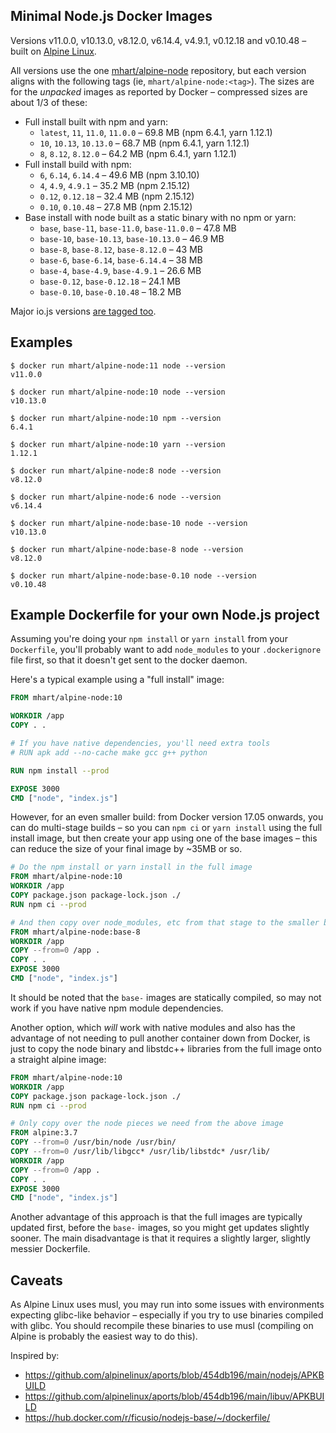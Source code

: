 Minimal Node.js Docker Images
-----------------------------

Versions v11.0.0, v10.13.0, v8.12.0, v6.14.4, v4.9.1, v0.12.18 and v0.10.48 –
built on [Alpine Linux](https://alpinelinux.org/).

All versions use the one [mhart/alpine-node](https://hub.docker.com/r/mhart/alpine-node/) repository,
but each version aligns with the following tags (ie, `mhart/alpine-node:<tag>`). The sizes are for the
*unpacked* images as reported by Docker – compressed sizes are about 1/3 of these:

- Full install built with npm and yarn:
  - `latest`, `11`, `11.0`, `11.0.0` – 69.8 MB (npm 6.4.1, yarn 1.12.1)
  - `10`, `10.13`, `10.13.0` – 68.7 MB (npm 6.4.1, yarn 1.12.1)
  - `8`, `8.12`, `8.12.0` – 64.2 MB (npm 6.4.1, yarn 1.12.1)
- Full install build with npm:
  - `6`, `6.14`, `6.14.4` – 49.6 MB (npm 3.10.10)
  - `4`, `4.9`, `4.9.1` – 35.2 MB (npm 2.15.12)
  - `0.12`, `0.12.18` – 32.4 MB (npm 2.15.12)
  - `0.10`, `0.10.48` – 27.8 MB (npm 2.15.12)
- Base install with node built as a static binary with no npm or yarn:
  - `base`, `base-11`, `base-11.0`, `base-11.0.0` – 47.8 MB
  - `base-10`, `base-10.13`, `base-10.13.0` – 46.9 MB
  - `base-8`, `base-8.12`, `base-8.12.0` – 43 MB
  - `base-6`, `base-6.14`, `base-6.14.4` – 38 MB
  - `base-4`, `base-4.9`, `base-4.9.1` – 26.6 MB
  - `base-0.12`, `base-0.12.18` – 24.1 MB
  - `base-0.10`, `base-0.10.48` – 18.2 MB

Major io.js versions [are tagged too](https://hub.docker.com/r/mhart/alpine-node/tags/).

Examples
--------

```console
$ docker run mhart/alpine-node:11 node --version
v11.0.0

$ docker run mhart/alpine-node:10 node --version
v10.13.0

$ docker run mhart/alpine-node:10 npm --version
6.4.1

$ docker run mhart/alpine-node:10 yarn --version
1.12.1

$ docker run mhart/alpine-node:8 node --version
v8.12.0

$ docker run mhart/alpine-node:6 node --version
v6.14.4

$ docker run mhart/alpine-node:base-10 node --version
v10.13.0

$ docker run mhart/alpine-node:base-8 node --version
v8.12.0

$ docker run mhart/alpine-node:base-0.10 node --version
v0.10.48
```

Example Dockerfile for your own Node.js project
-----------------------------------------------

Assuming you're doing your `npm install` or `yarn install` from your
`Dockerfile`, you'll probably want to add `node_modules` to your
`.dockerignore` file first, so that it doesn't get sent to the docker daemon.

Here's a typical example using a "full install" image:

```Dockerfile
FROM mhart/alpine-node:10

WORKDIR /app
COPY . .

# If you have native dependencies, you'll need extra tools
# RUN apk add --no-cache make gcc g++ python

RUN npm install --prod

EXPOSE 3000
CMD ["node", "index.js"]
```

However, for an even smaller build: from Docker version 17.05 onwards, you can
do multi-stage builds – so you can `npm ci` or `yarn install` using the
full install image, but then create your app using one of the base images –
this can reduce the size of your final image by ~35MB or so.

```Dockerfile
# Do the npm install or yarn install in the full image
FROM mhart/alpine-node:10
WORKDIR /app
COPY package.json package-lock.json ./
RUN npm ci --prod

# And then copy over node_modules, etc from that stage to the smaller base image
FROM mhart/alpine-node:base-8
WORKDIR /app
COPY --from=0 /app .
COPY . .
EXPOSE 3000
CMD ["node", "index.js"]
```

It should be noted that the `base-` images are statically compiled, so may not
work if you have native npm module dependencies.

Another option, which *will* work with native modules and also has the advantage
of not needing to pull another container down from Docker, is just to copy the
node binary and libstdc++ libraries from the full image onto a straight alpine
image:

```Dockerfile
FROM mhart/alpine-node:10
WORKDIR /app
COPY package.json package-lock.json ./
RUN npm ci --prod

# Only copy over the node pieces we need from the above image
FROM alpine:3.7
COPY --from=0 /usr/bin/node /usr/bin/
COPY --from=0 /usr/lib/libgcc* /usr/lib/libstdc* /usr/lib/
WORKDIR /app
COPY --from=0 /app .
COPY . .
EXPOSE 3000
CMD ["node", "index.js"]
```

Another advantage of this approach is that the full images are typically
updated first, before the `base-` images, so you might get updates slightly
sooner. The main disadvantage is that it requires a slightly larger, slightly
messier Dockerfile.

Caveats
-------

As Alpine Linux uses musl, you may run into some issues with environments
expecting glibc-like behavior – especially if you try to use binaries compiled
with glibc. You should recompile these binaries to use musl (compiling on
Alpine is probably the easiest way to do this).

Inspired by:

- https://github.com/alpinelinux/aports/blob/454db196/main/nodejs/APKBUILD
- https://github.com/alpinelinux/aports/blob/454db196/main/libuv/APKBUILD
- https://hub.docker.com/r/ficusio/nodejs-base/~/dockerfile/
